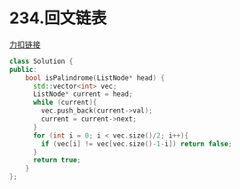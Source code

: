 # 234.回文链表

[力扣链接](https://leetcode.cn/problems/palindrome-linked-list/description/)

```cpp
class Solution {
public:
    bool isPalindrome(ListNode* head) {
      std::vector<int> vec;
      ListNode* current = head;
      while (current){
        vec.push_back(current->val);
        current = current->next;
      }
      for (int i = 0; i < vec.size()/2; i++){
        if (vec[i] != vec[vec.size()-1-i]) return false;
      }
      return true;
    }
};
```